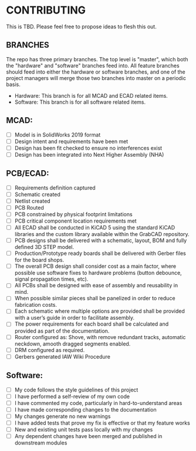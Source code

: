 
# CONTRIBUTING
This is TBD. Please feel free to propose ideas to flesh this out.

## BRANCHES
The repo has three primary branches. The top level is "master", which both the "hardware" and "software" branches feed into. All feature branches should feed into either the hardware or software branches, and one of the project managers will merge those two branches into master on a periodic basis.

- Hardware: This branch is for all MCAD and ECAD related items.
- Software: This branch is for all software related items.

## MCAD:
- [ ] Model is in SolidWorks 2019 format
- [ ] Design intent and requirements have been met
- [ ] Design has been fit checked to ensure no interferences exist
- [ ] Design has been integrated into Next Higher Assembly (NHA)

## PCB/ECAD:
- [ ] Requirements definition captured
- [ ] Schematic created
- [ ] Netlist created
- [ ] PCB Routed
- [ ] PCB constrained by physical footprint limitations
- [ ] PCB critical component location requirements met
- [ ] All ECAD shall be conducted in KiCAD 5 using the standard KiCAD libraries and the custom library available within the GrabCAD repository.
- [ ] PCB designs shall be delivered with a schematic, layout, BOM and fully defined 3D STEP model.
- [ ] Production/Prototype ready boards shall be delivered with Gerber files for the board shops.
- [ ] The overall PCB design shall consider cost as a main factor, where possible use software fixes to hardware problems (button debounce, signal propagation times, etc).
- [ ] All PCBs shall be designed with ease of assembly and reusability in mind.
- [ ] When possible similar pieces shall be panelized in order to reduce fabrication costs.
- [ ] Each schematic where multiple options are provided shall be provided with a user’s guide in order to facilitate assembly.
- [ ] The power requirements for each board shall be calculated and provided as part of the documentation.
- [ ] Router configured as: Shove, with remove redundant tracks, automatic neckdown, amooth dragged segments enabled.
- [ ] DRM configured as required.
- [ ] Gerbers generated IAW Wiki Procedure

## Software:
- [ ] My code follows the style guidelines of this project
- [ ] I have performed a self-review of my own code
- [ ] I have commented my code, particularly in hard-to-understand areas
- [ ] I have made corresponding changes to the documentation
- [ ] My changes generate no new warnings
- [ ] I have added tests that prove my fix is effective or that my feature works
- [ ] New and existing unit tests pass locally with my changes
- [ ] Any dependent changes have been merged and published in downstream modules
